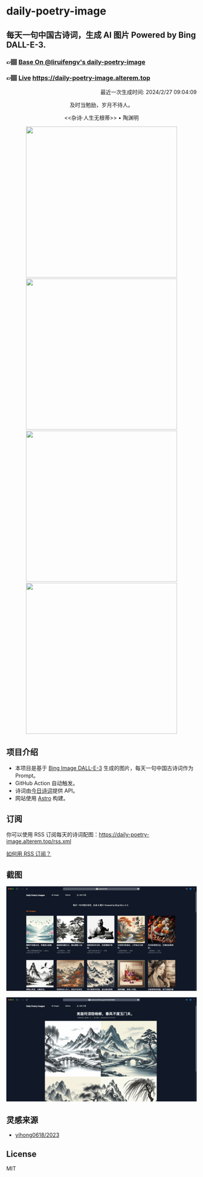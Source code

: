 
# daily-poetry-image

## 每天一句中国古诗词，生成 AI 图片 Powered by Bing DALL-E-3.

### 👉🏽 [Base On @liruifengv's daily-poetry-image](https://github.com/liruifengv/daily-poetry-image)

### 👉🏽 [Live](https://daily-poetry-image.alterem.top/) https://daily-poetry-image.alterem.top

<p align="right">
  最近一次生成时间: 2024/2/27 09:04:09
</p>
<p align="center">
及时当勉励，岁月不待人。
</p>
<p align="center">
<<杂诗·人生无根蒂>> • 陶渊明
</p>
<p align="center">
<img src="https://tse2.mm.bing.net/th/id/OIG1.9vn5O4YVN5CsSdrqQdUX" height="400" width="400" />
<img src="https://tse2.mm.bing.net/th/id/OIG1.xEulcTTOUCN7SjBpLbxY" height="400" width="400" />
<img src="https://tse2.mm.bing.net/th/id/OIG1.X.U5VQneYwoT1uQOm_rF" height="400" width="400" />
<img src="https://tse4.mm.bing.net/th/id/OIG1._64Ui_DaxecnJI5YKlt2" height="400" width="400" />
</p>

## 项目介绍

-   本项目是基于 [Bing Image DALL-E-3](https://www.bing.com/images/create) 生成的图片，每天一句中国古诗词作为 Prompt。
-   GitHub Action 自动触发。
-   诗词由[今日诗词](https://www.jinrishici.com/)提供 API。
-   网站使用 [Astro](https://astro.build) 构建。

## 订阅

你可以使用 RSS 订阅每天的诗词配图：https://daily-poetry-image.alterem.top/rss.xml

[如何用 RSS 订阅？](https://zhuanlan.zhihu.com/p/55026716)

## 截图

![图片列表](./screenshots/Snipaste_2023-12-28_21-00-26.png)

![图片详情](./screenshots/Snipaste_2023-12-28_21-00-53.png)

## 灵感来源

-   [yihong0618/2023](https://github.com/yihong0618/2023)

## License

MIT
